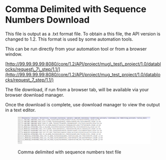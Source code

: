 # Comma Delimited with Sequence Numbers Download

This file is output as a .txt format file.  To obtain a this file, the API version is changed to 1.2.  This format is used by some automation tools.

This can be run directly from your automation tool or from a browser window.&#x20;

[http://99.99.99.99:8080/core/1.2/API/project/mug\_test\_project/1.0/datablocks/request\_7\_step/1.1/](http://99.99.99.99:8080/core/1.2/API/project/mug_test_project/1.0/datablocks/request_7_step/1.1/)

&#x20;The file download, if run from a browser tab, will be available via your browser download manager.

Once the download is complete, use download manager to view the output in a text editor.

&#x20;

<figure><img src="../../../../../../.gitbook/assets/image (21).png" alt=""><figcaption><p>Comma delimited with sequence numbers text file</p></figcaption></figure>
